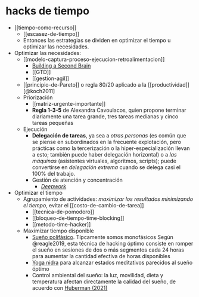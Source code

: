 # hacks de tiempo
- [[tiempo-como-recurso]]
    - [[escasez-de-tiempo]]
    - Entonces las estrategias se dividen en optimizar el tiempo u optimizar las necesidades.
- Optimizar las necesidades:
    - [[modelo-captura-proceso-ejecucion-retroalimentacion]]
        - [Building a Second Brain](https://youtu.be/SjZSy8s2VEE)
        - [[GTD]]
        - [[gestion-agil]]
    - [[principio-de-Pareto]] o regla 80/20 aplicado a la [[productividad]] [@koch2011]
    - Priorización
        - [[matriz-urgente-importante]]
        - **Regla 1-3-5** de Alexandra Cavoulacos, quien propone terminar diariamente una tarea grande, tres tareas medianas y cinco tareas pequeñas
    - Ejecución
        - **Delegación de tareas**, ya sea a *otras personas* (es común que se piense en subordinados en la frecuente explotación, pero prácticas como la tercerización o la hiper-especialización llevan a esto; también puede haber delegación horizontal) o a *las máquinas* (asistentes virtuales, algoritmos, scripts); puede convertirse en *delegación extrema* cuando se delega casi el 100% del trabajo.
        - Gestión de atención y concentración
            - [*Deepwork*](https://www.calnewport.com/books/deep-work/)
- Optimizar el tiempo
    - Agrupamiento de actividades: *maximizar los resultados minimizando el tiempo*, evitar el [[costo-de-cambio-de-tarea]]
        - [[tecnica-de-pomodoro]]
        - [[bloqueo-de-tiempo-time-blocking]]
        - [[metodo-time-hacker]]
    - Maximizar tiempo disponible
        - [Sueño polifásico](https://www.sleepfoundation.org/how-sleep-works/polyphasic-sleep). Típcamente somos monofásicos Según @reagle2019, esta técnica de hacking óptimo consiste en romper el sueño en sesiones de dos o más segmentos cada 24 horas para aumentar la cantidad efectiva de horas disponibles
        - [Yoga nidra](https://en.wikipedia.org/wiki/Yoga_nidra) para alcanzar estados meditativos parecidos al sueño óptimo
        - Control ambiental del sueño: la luz, movilidad, dieta y temperatura afectan directamente la calidad del sueño, de acuerdo con [Huberman (2021)](https://hubermanlab.com/master-your-sleep-and-be-more-alert-when-awake/)
